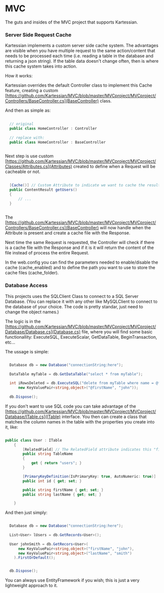 MVC
===

The guts and insides of the MVC project that supports Kartessian.

### Server Side Request Cache

Kartessian implements a custom server side cache system. The advantages are visible when you have multiple request to the same action/content that needs to be processed each time (i.e. reading a table in the database and returning a json string). If the table data doesn't change often, then is where this cache system takes into action.

How it works:

Kartessian overrides the default Controller class to implement this Cache feature, creating a custom [https://github.com/Kartessian/MVC/blob/master/MVCproject/MVCproject/Controllers/BaseController.cs](BaseController) class.

And then as simple as:

```csharp
  
  // original
  public class HomeController : Controller
  
  // replace with:
  public class HomeController : BaseController
  
```

Next step is use custom [https://github.com/Kartessian/MVC/blob/master/MVCproject/MVCproject/Classes/Attributes.cs](Attributes) created to define when a Request will be cacheable or not.

```csharp
  
  [Cache()] // Custom Attribute to indicate we want to cache the result of this Request
  public ContentResult getUsers()
  {
      // ...
  }
  
```

The [https://github.com/Kartessian/MVC/blob/master/MVCproject/MVCproject/Controllers/BaseController.cs](BaseController) will now handle when the Attribute is present and create a cache file with the Response.

Next time the same Request is requested, the Controller will check if there is a cache file with the Response and if it is it will return the content of the file instead of process the entire Request.

In the web.config you can find the parameters needed to enable/disable the cache (cache\_enabled) and to define the path you want to use to store the cache files (cache\_folder).

### Database Access

This projects uses the SQLClient Class to connect to a SQL Server Database. (You can replace it with any other like MySQLClient to connect to the database of your choice. The code is pretty standar, just need to change the object names.)

The logic is in the [https://github.com/Kartessian/MVC/blob/master/MVCproject/MVCproject/Database/Database.cs](Database.cs) file, where you will find some basic functionallity: ExecuteSQL, ExecuteScalar, GetDataTable, BeginTransaction, etc...


The ussage is simple:

```csharp

  Database db = new Database("connectionString:here");
  
  DataTable myTable = db.GetDataTable("select * from myTable");
  
  int iRowsDeleted = db.ExecuteSQL("delete from myTable where name = @firstName", 
      new KeyValuePair<string,object>("@firstName", "john"));
  
  db.Dispose();

```

If you don't want to use SQL code you can take advantage of the [https://github.com/Kartessian/MVC/blob/master/MVCproject/MVCproject/Database/ITable.cs](ITable) interface.
You then can create a class that matches the column names in the table with the properties you create into it, like:

```csharp

public class User : ITable
    {
        [RelatedField] // The RelatedField attribute indicates this "field" does not exist in the table
        public string TableName
        {
            get { return "users"; }
        }

        [PrimaryKeyDefinition(IsPrimaryKey: true, AutoNumeric: true)]
        public int id { get; set; }

        public string firstName { get; set; }
        public string lastName { get; set; }

    }

```

And then just simply:

```csharp

  Database db = new Database("connectionString:here");
  
  List<User> lUsers = db.GetRecords<User>();
  
  User johnSmith = db.GetRecors<User>(
      new KeyValuePair<string,object>("firstName", "john"),
      new KeyValuePair<string,object>("lastName", "smith")
    ).FirstOrDefault();


  db.Dispose();

```

You can always use EntityFramework if you wish; this is just a very lightweight approach to it.

